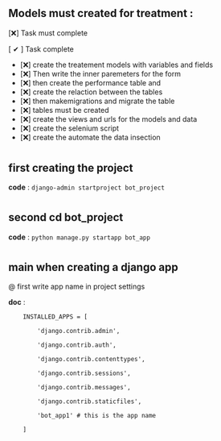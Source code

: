 #
## Models must created for treatment :
[❌]  Task must complete 

[ ✔ ] Task complete 

- [❌]  create the treatement models with variables and fields
- [❌]  Then write the inner paremeters for the form 
- [❌]  then create the performance table and 
- [❌]  create the relaction between the tables 
- [❌] then makemigrations and migrate the table 
- [❌]  tables must be created
- [❌] create the views and urls for the models and data 
- [❌] create the selenium script 
- [❌] create the automate the data insection 











#
## first creating the project 

__code__  : ```django-admin startproject bot_project```
#
## second cd bot_project 
__code__ :  ```python manage.py startapp bot_app```

# 
## main when creating a django app 
@ first write app name in project settings 

__doc__ : 
        
        INSTALLED_APPS = [
        
            'django.contrib.admin',
        
            'django.contrib.auth',
        
            'django.contrib.contenttypes',
        
            'django.contrib.sessions',
        
            'django.contrib.messages',
        
            'django.contrib.staticfiles',
        
            'bot_app1' # this is the app name 
        
        ]

